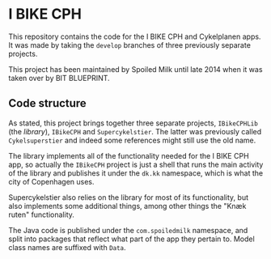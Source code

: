 # I BIKE CPH
This repository contains the code for the I BIKE CPH and Cykelplanen apps. It was made by taking the `develop` branches of three previously separate projects.

This project has been maintained by Spoiled Milk until late 2014 when it was taken over by BIT BLUEPRINT.  

## Code structure
As stated, this project brings together three separate projects, `IBikeCPHLib` (the *library*), `IBikeCPH` and `Supercykelstier`. The latter was previously called `Cykelsuperstier` and indeed some references might still use the old name.

The library implements all of the functionality needed for the I BIKE CPH app, so actually the `IBikeCPH` project is just a shell that runs the main activity of the library and publishes it under the `dk.kk` namespace, which is what the city of Copenhagen uses.

Supercykelstier also relies on the library for most of its functionality, but also implements some additional things, among other things the "Knæk ruten" functionality.

The Java code is published under the `com.spoiledmilk` namespace, and split into packages that reflect what part of the app they pertain to. Model class names are suffixed with  `Data`.
